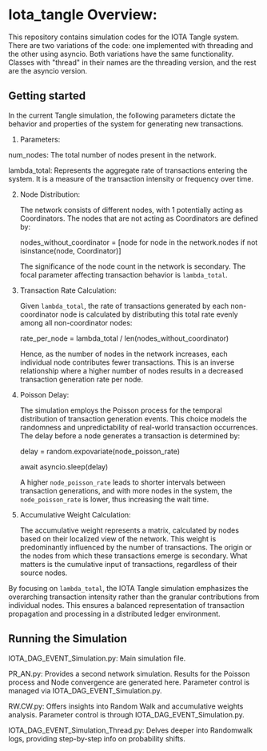 # Iota_tangle Overview:

This repository contains simulation codes for the IOTA Tangle system. There are two variations of the code: one implemented with threading and the other using asyncio. Both variations have the same functionality. Classes with "thread" in their names are the threading version, and the rest are the asyncio version.

## Getting started 

In the current Tangle simulation, the following parameters dictate the behavior and properties of the system for generating new transactions. 

1. Parameters: 

num_nodes: The total number of nodes present in the network. 

lambda_total: Represents the aggregate rate of transactions entering the system. It is a measure of the transaction intensity or frequency over time. 

2. Node Distribution: 

   The network consists of different nodes, with 1 potentially acting as Coordinators. The nodes that are not acting as Coordinators are defined by: 

      nodes_without_coordinator = [node for node in the network.nodes if not isinstance(node, Coordinator)] 

   The significance of the node count in the network is secondary. The focal parameter affecting transaction behavior is `lambda_total`. 

3. Transaction Rate Calculation: 

   Given `lambda_total`, the rate of transactions generated by each non-coordinator node is calculated by distributing this total rate evenly among all non-coordinator nodes: 

   rate_per_node = lambda_total / len(nodes_without_coordinator) 

   Hence, as the number of nodes in the network increases, each individual node contributes fewer transactions. This is an inverse relationship where a higher number of nodes results in a decreased transaction generation rate per node. 

4. Poisson Delay: 

   The simulation employs the Poisson process for the temporal distribution of transaction generation events. This choice models the randomness and unpredictability of real-world transaction occurrences. The delay before a node generates a transaction is determined by: 

   delay = random.expovariate(node_poisson_rate) 

   await asyncio.sleep(delay) 

   A higher `node_poisson_rate` leads to shorter intervals between transaction generations, and with more nodes in the system, the `node_poisson_rate` is lower, thus increasing the wait time. 

5. Accumulative Weight Calculation: 

   The accumulative weight represents a matrix, calculated by nodes based on their localized view of the network. This weight is predominantly influenced by the number of transactions. The origin or the nodes from which these transactions emerge is secondary. What matters is the cumulative input of transactions, regardless of their source nodes. 

By focusing on `lambda_total`, the IOTA Tangle simulation emphasizes the overarching transaction intensity rather than the granular contributions from individual nodes. This ensures a balanced representation of transaction propagation and processing in a distributed ledger environment. 

## Running the Simulation 

IOTA_DAG_EVENT_Simulation.py: Main simulation file.

PR_AN.py: Provides a second network simulation. Results for the Poisson process and Node convergence are generated here. Parameter control is managed via IOTA_DAG_EVENT_Simulation.py.

RW.CW.py: Offers insights into Random Walk and accumulative weights analysis. Parameter control is through IOTA_DAG_EVENT_Simulation.py.

IOTA_DAG_EVENT_Simulation_Thread.py: Delves deeper into Randomwalk logs, providing step-by-step info on probability shifts.